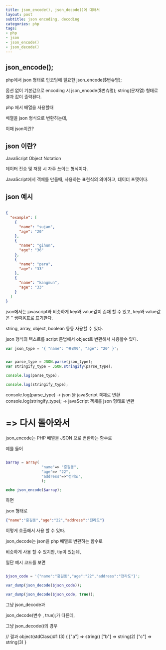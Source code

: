 ```yaml
---
title: json_encode(), json_decode()에 대해서
layout: post
subtitle: json encoding, decoding 
categories: php
tags:
- php
- json
- json_encode()
- json_decode()
---
```


## json_encode();

php에서 json 형태로 인코딩에 필요한 json_encode($변슈명);

옵션 없이 기본값으로 encoding 시
json_encode($변슈명);
string(문자열) 형태로 결과 값이 출력된다.

php 에서 배열을 사용할때

배열을 json 형식으로 변환하는데, 

이때 json이란?

## json 이란?

JavaScript Object Notation

데이터 전송 및 저장 시 자주 쓰이는 형식이다.

JavaScript에서 객체를 만들때, 사용하는 표현식의 의미하고, 데이터 포맷이다.


## json 예시
```json

{
  "example": [
    {
      "name": "sujan",
      "age": "20"
    },
    {
      "name": "gihun",
      "age": "36"
    },
    {
      "name": "para",
      "age": "33"
    },
    {
      "name": "kangmun",
      "age": "33"
    } 
  ]
}

```

json에서는 javascript와 비슷하게 
key와 value값이 존재 할 수 있고, 
key와 value값은 " 쌍따옴표로 표기한다.

string, array, object, boolean 등등 사용할 수 있다.

json 형식의 텍스르를 script 문법에서 object로 변환해서 사용할수 있다.

```javascript
var json_type = '{ "name": "홍길동", "age": "20" }';


var parse_type = JSON.parse(json_type);
var stringify_type = JSON.stringify(parse_type);

console.log(parse_type);

console.log(stringify_type);

```


console.log(parse_type) -> json 을 javaScript 객체로 변환
console.log(stringify_type); -> javaScript 객체를 json 형태로 변환

# => 다시 돌아와서

json_encode는 PHP 배열을 JSON 으로 변환하는 함수로

예를 들어

```php

$array = array(
				"name"=> "홍길동",
				"age"=> "22",
				"address"=>"전라도",
				);

echo json_encode($array);

```
하면

json 형태로  

```json
{"name":"홍길동","age":"22","address":"전라도"}
```

이렇게 호출해서 사용 할 수 있따.

json_decode는 json을 php 배열로 변환하는 함수로

비슷하게 사용 할 수 있지만, tip이 있는데, 

일단 예시 코드를 보면

```php

$json_code = '{"name":"홍길동","age":"22","address":"전라도"}';

var_dump(json_decode($json_code));

var_dump(json_decode($json_code, true));

```

그냥 json_decode과 

json_decode(변수 , true);가 다른데,

그냥 json_decode()의 경우

// 결과
object(stdClass)#1 (3) {
    ["a"] => string()
    ["b"] => string(2)
    ["c"] => string(3)
}
